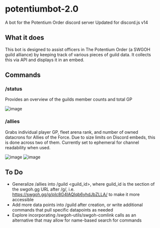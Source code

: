 # potentiumbot-2.0
A bot for the Potentium Order discord server
Updated for discord.js v14

## What it does
This bot is designed to assist officers in The Potentium Order (a SWGOH guild alliance) by keeping track of various pieces of guild data. It collects this via API and displays it in an embed.

## Commands
### /status
Provides an overview of the guilds member counts and total GP

![image](https://github.com/user-attachments/assets/1aa7b95d-66e6-455f-8de7-b4ab2d2dc0ce)

### /allies
Grabs individual player GP, fleet arena rank, and number of owned datacrons for Allies of the Force.
Due to size limits on Discord embeds, this is done across two of them. Currently set to ephemeral for channel readability when used.

![image](https://github.com/user-attachments/assets/025ed54a-840d-4248-ae2e-1547b80d2e74)
![image](https://github.com/user-attachments/assets/5973dc3c-48f1-4e40-a2fb-9a624ffcca58)

## To Do
- Generalize /allies into /guild <guild_id>, where guild_id is the section of the swgoh.gg URL after /g/, i.e. https://swgoh.gg/g/pIc8G4IAQIqb6yhdJbZLLA/ to make it more accessible
- Add more data points into /guild after creation, or write additional commands that pull specific datapoints as needed
- Explore incorporating /swgoh-utils/swgoh-comlink calls as an alternative that may allow for name-based search for commands
